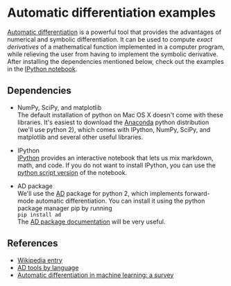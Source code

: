 # Automatic differentiation examples
[Automatic differentiation](https://en.wikipedia.org/wiki/Automatic_differentiation) is a powerful tool that provides the advantages of numerical and symbolic differentiation. It can be used to compute _exact derivatives_ of a mathematical function implemented in a computer program, while relieving the user from having to implement the symbolic derivative. After installing the dependencies mentioned below, check out the examples in the [IPython notebook](https://github.com/anand-bhaskar/autodiff_primer/blob/master/autodiff_examples.ipynb).


## Dependencies
* NumPy, SciPy, and matplotlib  
  The default installation of python on Mac OS X doesn't come with these libraries. It's easiest to download the [Anaconda](https://www.continuum.io/downloads) python distribution (we'll use python 2), which comes with IPython, NumPy, SciPy, and matplotlib and several other useful libraries.  

* IPython  
  [IPython](https://ipython.org/install.html) provides an interactive notebook that lets us mix markdown, math, and code. If you do not want to install IPython, you can use the [python script version](https://github.com/anand-bhaskar/autodiff_primer/blob/master/autodiff_examples.py) of the notebook.

* AD package  
   We'll use the [AD](https://pypi.python.org/pypi/ad/1.3.2) package for python 2, which implements forward-mode automatic differentiation. You can install it using the python package manager pip by running  
```pip install ad```  
   The [AD package documentation](http://pythonhosted.org/ad/user_guide.html) will be very useful.


## References
* [Wikipedia entry](https://en.wikipedia.org/wiki/Automatic_differentiation)
* [AD tools by language](http://www.autodiff.org/?module=Tools)
* [Automatic differentiation in machine learning: a survey](http://arxiv.org/abs/1502.05767)
